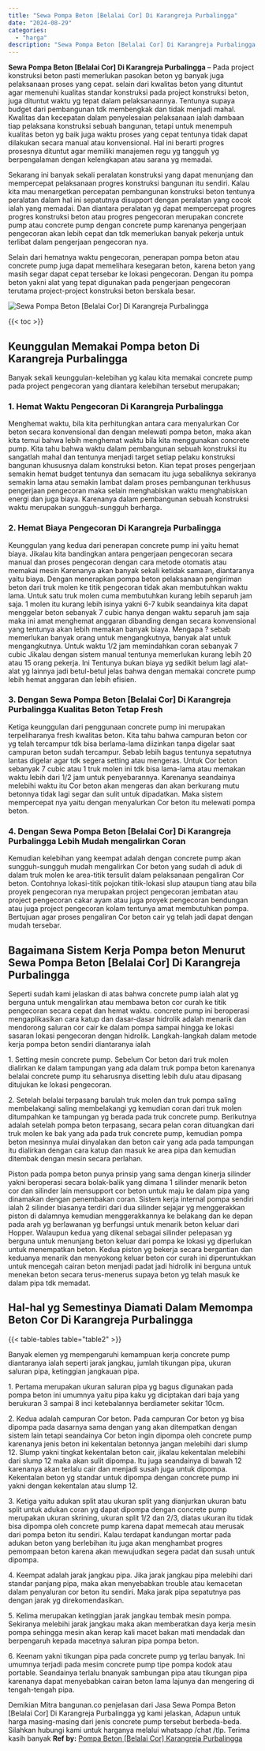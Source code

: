 ```yaml
---
title: "Sewa Pompa Beton [Belalai Cor] Di Karangreja Purbalingga"
date: "2024-08-29"
categories: 
  - "harga"
description: "Sewa Pompa Beton [Belalai Cor] Di Karangreja Purbalingga. Demikian Mitra bangunan.co penjelasan dari Jasa Sewa Pompa Beton [Belalai Cor] Di Karangreja Purb..."
---
```


**Sewa Pompa Beton \[Belalai Cor\] Di Karangreja Purbalingga** – Pada project konstruksi beton pasti memerlukan pasokan beton yg banyak juga pelaksanaan proses yang cepat. selain dari kwalitas beton yang dituntut agar memenuhi kualitas standar konstruksi pada project konstruksi beton, juga dituntut waktu yg tepat dalam pelaksanaannya. Tentunya supaya budget dari pembangunan tdk membengkak dan tidak menjadi mahal. Kwalitas dan kecepatan dalam penyelesaian pelaksanaan ialah dambaan tiap pelaksana konstruksi sebuah bangunan, tetapi untuk menempuh kualitas beton yg baik juga waktu proses yang cepat tentunya tidak dapat dilakukan secara manual atau konvensional. Hal ini berarti progres prosesnya dituntut agar memiliki manajemen regu yg tangguh yg berpengalaman dengan kelengkapan atau sarana yg memadai.

Sekarang ini banyak sekali peralatan konstruksi yang dapat menunjang dan mempercepat pelaksanaan progres konstruksi bangunan itu sendiri. Kalau kita mau menargetkan percepatan pembangunan konstruksi beton tentunya peralatan dalam hal ini sepatutnya disupport dengan peralatan yang cocok ialah yang memadai. Dan diantara peralatan yg dapat mempercepat progres progres konstruksi beton atau progres pengecoran merupakan concrete pump atau concrete pump dengan concrete pump karenanya pengerjaan pengecoran akan lebih cepat dan tdk memerlukan banyak pekerja untuk terlibat dalam pengerjaan pengecoran nya.

Selain dari hematnya waktu pengecoran, penerapan pompa beton atau concrete pump juga dapat memelihara kesegaran beton, karena beton yang masih segar dapat cepat tersebar ke lokasi pengecoran. Dengan itu pompa beton yakni alat yang tepat digunakan pada pengerjaan pengecoran terutama project-project konstruksi beton berskala besar.

![Sewa Pompa Beton [Belalai Cor] Di Karangreja Purbalingga](/images/sewa-concrete-pump-35.png)

{{< toc >}}

## Keunggulan Memakai Pompa beton Di Karangreja Purbalingga

Banyak sekali keunggulan-kelebihan yg kalau kita memakai concrete pump pada project pengecoran yang diantara kelebihan tersebut merupakan;

### 1\. Hemat Waktu Pengecoran Di Karangreja Purbalingga

Menghemat waktu, bila kita perhitungkan antara cara menyalurkan Cor beton secara konvensional dan dengan melewati pompa beton, maka akan kita temui bahwa lebih menghemat waktu bila kita menggunakan concrete pump. Kita tahu bahwa waktu dalam pembangunan sebuah konstruksi itu sangatlah mahal dan tentunya menjadi target setiap pelaku konstruksi bangunan khususnya dalam konstruksi beton. Kian tepat proses pengerjaan semakin hemat budget tentunya dan semacam itu juga sebaliknya sekiranya semakin lama atau semakin lambat dalam proses pembangunan terkhusus pengerjaan pengecoran maka selain menghabiskan waktu menghabiskan energi dan juga biaya. Karenanya dalam pembangunan sebuah konstruksi waktu merupakan sungguh-sungguh berharga.

### 2\. Hemat Biaya Pengecoran Di Karangreja Purbalingga

Keunggulan yang kedua dari penerapan concrete pump ini yaitu hemat biaya. Jikalau kita bandingkan antara pengerjaan pengecoran secara manual dan proses pengecoran dengan cara metode otomatis atau memakai mesin Karenanya akan banyak sekali ketidak samaan, diantaranya yaitu biaya. Dengan menerapkan pompa beton pelaksanaan pengiriman beton dari truk molen ke titik pengecoran tidak akan membutuhkan waktu lama. Untuk satu truk molen cuma membutuhkan kurang lebih separuh jam saja. 1 molen itu kurang lebih isinya yakni 6-7 kubik seandainya kita dapat menggelar beton sebanyak 7 cubic hanya dengan waktu separuh jam saja maka ini amat menghemat anggaran dibanding dengan secara konvensional yang tentunya akan lebih memakan banyak biaya. Mengapa ? sebab memerlukan banyak orang untuk mengangkutnya, banyak alat untuk mengangkutnya. Untuk waktu 1/2 jam memindahkan coran sebanyak 7 cubic Jikalau dengan sistem manual tentunya memerlukan kurang lebih 20 atau 15 orang pekerja. Ini Tentunya bukan biaya yg sedikit belum lagi alat-alat yg lainnya jadi betul-betul jelas bahwa dengan memakai concrete pump lebih hemat anggaran dan lebih efisien.

### 3\. Dengan Sewa Pompa Beton \[Belalai Cor\] Di Karangreja Purbalingga Kualitas Beton Tetap Fresh

Ketiga keunggulan dari penggunaan concrete pump ini merupakan terpeliharanya fresh kwalitas beton. Kita tahu bahwa campuran beton cor yg telah tercampur tdk bisa berlama-lama diizinkan tanpa digelar saat campuran beton sudah tercampur. Sebab lebih bagus tentunya sepatutnya lantas digelar agar tdk segera setting atau mengeras. Untuk Cor beton sebanyak 7 cubic atau 1 truk molen ini tdk bisa lama-lama atau memakan waktu lebih dari 1/2 jam untuk penyebarannya. Karenanya seandainya melebihi waktu itu Cor beton akan mengeras dan akan berkurang mutu betonnya tidak lagi segar dan sulit untuk dipadatkan. Maka sistem mempercepat nya yaitu dengan menyalurkan Cor beton itu melewati pompa beton.

### 4\. Dengan Sewa Pompa Beton \[Belalai Cor\] Di Karangreja Purbalingga Lebih Mudah mengalirkan Coran

Kemudian kelebihan yang keempat adalah dengan concrete pump akan sungguh-sungguh mudah mengalirkan Cor beton yang sudah di aduk di dalam truk molen ke area-titik tersulit dalam pelaksanaan pengaliran Cor beton. Contohnya lokasi-titik pojokan titik-lokasi slup ataupun tiang atau bila proyek pengecoran nya merupakan project pengecoran jembatan atau project pengecoran cakar ayam atau juga proyek pengecoran bendungan atau juga project pengecoran kolam tentunya amat membutuhkan pompa. Bertujuan agar proses pengaliran Cor beton cair yg telah jadi dapat dengan mudah tersebar.

## Bagaimana Sistem Kerja Pompa beton Menurut Sewa Pompa Beton \[Belalai Cor\] Di Karangreja Purbalingga

Seperti sudah kami jelaskan di atas bahwa concrete pump ialah alat yg berguna untuk mengalirkan atau membawa beton cor curah ke titik pengecoran secara cepat dan hemat waktu. concrete pump ini beroperasi mengaplikasikan cara katup dan dasar-dasar hidrolik adalah menarik dan mendorong saluran cor cair ke dalam pompa sampai hingga ke lokasi sasaran lokasi pengecoran dengan hidrolik. Langkah-langkah dalam metode kerja pompa beton sendiri diantaranya ialah

1\. Setting mesin concrete pump. Sebelum Cor beton dari truk molen dialirkan ke dalam tampungan yang ada dalam truk pompa beton karenanya belalai concrete pump itu seharusnya disetting lebih dulu atau dipasang ditujukan ke lokasi pengecoran.

2\. Setelah belalai terpasang barulah truk molen dan truk pompa saling membelakangi saling membelakangi yg kemudian coran dari truk molen ditumpahkan ke tampungan yg berada pada truk concrete pump. Berikutnya adalah setelah pompa beton terpasang, secara pelan coran dituangkan dari truk molen ke bak yang ada pada truk concrete pump, kemudian pompa beton mesinnya mulai dinyalakan dan beton cair yang ada pada tampungan itu dialirkan dengan cara katup dan masuk ke area pipa dan kemudian ditembak dengan mesin secara perlahan.

Piston pada pompa beton punya prinsip yang sama dengan kinerja silinder yakni beroperasi secara bolak-balik yang dimana 1 silinder menarik beton cor dan silinder lain mensupport cor beton untuk maju ke dalam pipa yang dinamakan dengan penembakan coran. Sistem kerja internal pompa sendiri ialah 2 silinder biasanya terdiri dari dua silinder sejajar yg menggerakkan piston di dalamnya kemudian menggerakkannya ke belakang dan ke depan pada arah yg berlawanan yg berfungsi untuk menarik beton keluar dari Hopper. Walaupun kedua yang dikenal sebagai silinder pelepasan yg berguna untuk menunjang beton keluar dari pompa ke lokasi yg diperlukan untuk menempatkan beton. Kedua piston yg bekerja secara bergantian dan keduanya menarik dan menyokong keluar beton cor curah ini diperuntukkan untuk mencegah cairan beton menjadi padat jadi hidrolik ini berguna untuk menekan beton secara terus-menerus supaya beton yg telah masuk ke dalam pipa tdk memadat.

## Hal-hal yg Semestinya Diamati Dalam Memompa Beton Cor Di Karangreja Purbalingga

{{< table-tables table="table2" >}}

Banyak elemen yg mempengaruhi kemampuan kerja concrete pump diantaranya ialah seperti jarak jangkau, jumlah tikungan pipa, ukuran saluran pipa, ketinggian jangkauan pipa.

1\. Pertama merupakan ukuran saluran pipa yg bagus digunakan pada pompa beton ini umumnya yaitu pipa kaku yg diciptakan dari baja yang berukuran 3 sampai 8 inci ketebalannya berdiameter sekitar 10cm.

2\. Kedua adalah campuran Cor beton. Pada campuran Cor beton yg bisa dipompa pada dasarnya sama dengan yang akan ditempatkan dengan sistem lain tetapi seandainya Cor beton ingin dipompa oleh concrete pump karenanya jenis beton ini kekentalan betonnya jangan melebihi dari slump 12. Slump yakni tingkat kekentalan beton cair, jikalau kekentalan melebihi dari slump 12 maka akan sulit dipompa. Itu juga seandainya di bawah 12 karenanya akan terlalu cair dan menjadi susah juga untuk dipompa. Kekentalan beton yg standar untuk dipompa dengan concrete pump ini yakni dengan kekentalan atau slump 12.

3\. Ketiga yaitu adukan split atau ukuran split yang dianjurkan ukuran batu split untuk adukan coran yg dapat dipompa dengan concrete pump merupakan ukuran skrining, ukuran split 1/2 dan 2/3, diatas ukuran itu tidak bisa dipompa oleh concrete pump karena dapat memecah atau merusak dari pompa beton itu sendiri. Kalau terdapat kandungan mortar pada adukan beton yang berlebihan itu juga akan menghambat progres pemompaan beton karena akan mewujudkan segera padat dan susah untuk dipompa.

4\. Keempat adalah jarak jangkau pipa. Jika jarak jangkau pipa melebihi dari standar panjang pipa, maka akan menyebabkan trouble atau kemacetan dalam penyaluran cor beton itu sendiri. Maka jarak pipa sepatutnya pas dengan jarak yg direkomendasikan.

5\. Kelima merupakan ketinggian jarak jangkau tembak mesin pompa. Sekiranya melebihi jarak jangkau maka akan memberatkan daya kerja mesin pompa sehingga mesin akan kerap kali macet bakan mati mendadak dan berpengaruh kepada macetnya saluran pipa pompa beton.

6\. Keenam yakni tikungan pipa pada concrete pump yg terlau banyak. Ini umumnya terjadi pada mesim concrete pump tipe pompa kodok atau portable. Seandainya terlalu bnanyak sambungan pipa atau tikungan pipa karenanya dapat menyebabkan cairan beton lama lajunya dan mengering di tengah-tengah pipa.

Demikian Mitra bangunan.co penjelasan dari Jasa Sewa Pompa Beton \[Belalai Cor\] Di Karangreja Purbalingga yg kami jelaskan, Adapun untuk harga masing-masing dari jenis concrete pump tersebut berbeda-beda. Silahkan hubungi kami untuk harganya melalui whatsapp /chat /tlp. Terima kasih banyak
**Ref by:** [Pompa Beton [Belalai Cor] Karangreja Purbalingga](https://id.wikipedia.org/wiki/Pompa)
